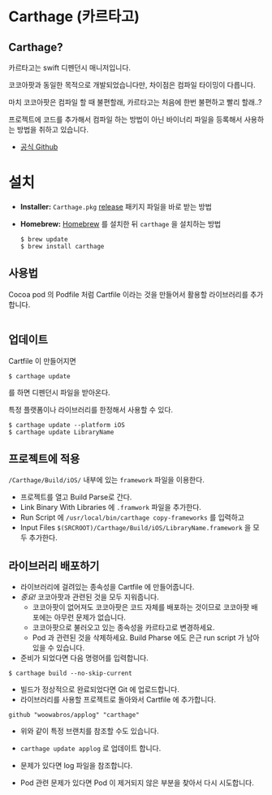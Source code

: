 # Carthage (카르타고)



## Carthage?

카르타고는 swift 디펜던시 매니저입니다.

코코아팟과 동일한 목적으로 개발되었습니다만, 차이점은 컴파일 타이밍이 다릅니다.

마치 코코아팟은 컴파일 할 때 불편할래, 카르타고는 처음에 한번 불편하고 빨리 할래..?



프로젝트에 코드를 추가해서 컴파일 하는 방법이 아닌 바이너리 파일을 등록해서 사용하는 방법을 취하고 있습니다.

- [공식 Github](https://github.com/Carthage/Carthage)

# 설치

- **Installer:**  `Carthage.pkg`  [release](https://github.com/Carthage/Carthage/releases) 패키지 파일을 바로 받는 방법

- **Homebrew:**  [Homebrew](http://brew.sh/) 를 설치한 뒤 `carthage` 을 설치하는 방법

  ```
  $ brew update
  $ brew install carthage
  ```



## 사용법

Cocoa pod 의 Podfile 처럼 Cartfile 이라는 것을 만들어서 활용할 라이브러리를 추가합니다.

```

```



## 업데이트

Cartfile 이 만들어지면 

```
$ carthage update
```

를 하면 디펜던시 파일을 받아온다.



특정 플랫폼이나 라이브러리를 한정해서 사용할 수 있다.

```
$ carthage update --platform iOS
$ carthage update LibraryName
```



## 프로젝트에 적용

`/Carthage/Build/iOS/` 내부에 있는 `framework` 파일을 이용한다.

- 프로젝트를 열고 Build Parse로 간다.
- Link Binary With Libraries 에 `.framwork` 파일을 추가한다.
- Run Script 에 `/usr/local/bin/carthage copy-frameworks` 를 입력하고
- Input Files `$(SRCROOT)/Carthage/Build/iOS/LibraryName.framework` 을 모두 추가한다.





## 라이브러리 배포하기

- 라이브러리에 걸려있는 종속성을 Cartfile 에 만들어줍니다.
- *중요!* 코코아팟과 관련된 것을 모두 지워줍니다.
  - 코코아팟이 없어져도 코코아팟은 코드 자체를 배포하는 것이므로 코코아팟 배포에는 아무런 문제가 없습니다.
  - 코코아팟으로 불러오고 있는 종속성을 카르타고로 변경하세요.
  - Pod 과 관련된 것을 삭제하세요. Build Pharse 에도 은근 run script 가 남아있을 수 있습니다.
- 준비가 되었다면 다음 명령어를 입력합니다.

```
$ carthage build --no-skip-current
```

- 빌드가 정상적으로 완료되었다면 Git 에 업로드합니다.
- 라이브러리를 사용할 프로젝트로 돌아와서 Cartfile 에 추가합니다.

```
github "woowabros/applog" "carthage"
```



- 위와 같이 특정 브랜치를 참조할 수도 있습니다.
- `carthage update applog`  로 업데이트 합니다.


- 문제가 있다면 log 파일을 참조합니다.
- Pod 관련 문제가 있다면 Pod 이 제거되지 않은 부분을 찾아서 다시 시도합니다.